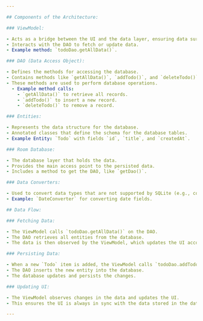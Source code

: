 ```yaml
---

## Components of the Architecture:

### ViewModel:

- Acts as a bridge between the UI and the data layer, ensuring data survives configuration changes.
- Interacts with the DAO to fetch or update data.
- Example method: `todoDao.getAllData()`.

### DAO (Data Access Object):

- Defines the methods for accessing the database.
- Contains methods like `getAllData()`, `addTodo()`, and `deleteTodo()`.
- These methods are used to perform database operations.
  - Example method calls:
    - `getAllData()` to retrieve all records.
    - `addTodo()` to insert a new record.
    - `deleteTodo()` to remove a record.

### Entities:

- Represents the data structure for the database.
- Annotated classes that define the schema for the database tables.
- Example Entity: `Todo` with fields `id`, `title`, and `createdAt`.

### Room Database:

- The database layer that holds the data.
- Provides the main access point to the persisted data.
- Includes a method to get the DAO, like `getDao()`.

### Data Converters:

- Used to convert data types that are not supported by SQLite (e.g., converting `Date` objects to a format SQLite can store).
- Example: `DateConverter` for converting date fields.

## Data Flow:

### Fetching Data:

- The ViewModel calls `todoDao.getAllData()` on the DAO.
- The DAO retrieves all entities from the database.
- The data is then observed by the ViewModel, which updates the UI accordingly.

### Persisting Data:

- When a new `Todo` item is added, the ViewModel calls `todoDao.addTodo()`.
- The DAO inserts the new entity into the database.
- The database updates and persists the changes.

### Updating UI:

- The ViewModel observes changes in the data and updates the UI.
- This ensures the UI is always in sync with the data stored in the database.

---
```

